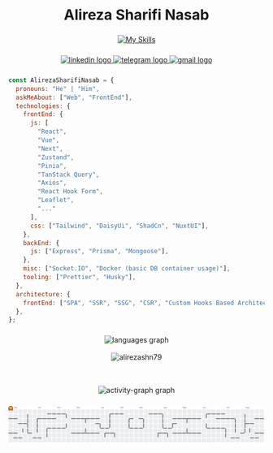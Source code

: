 <h1 align="center">Alireza Sharifi Nasab</h1>

###

<div align="center">

[![My Skills](https://skillicons.dev/icons?i=ts,react,vuejs,next,tailwind,express)](https://skillicons.dev)

</div>

###

<div align="center">
  <a href="https://linkedin.com/in/alireza-sharifinasab" target="_blank">
    <img src="https://img.shields.io/static/v1?message=LinkedIn&logo=linkedin&label=&color=0077B5&logoColor=white&labelColor=&style=for-the-badge" height="25" alt="linkedin logo"  />
  </a>
  <a href="https://t.me/alireza30879" target="_blank">
    <img src="https://img.shields.io/static/v1?message=Telegram&logo=telegram&label=&color=2CA5E0&logoColor=white&labelColor=&style=for-the-badge" height="25" alt="telegram logo"  />
  </a>
  <a href="https://mail.google.com/mail/?view=cm&to=alireza.shn2000@gmail.com" target="_blank">
    <img src="https://img.shields.io/static/v1?message=Gmail&logo=gmail&label=&color=D14836&logoColor=white&labelColor=&style=for-the-badge" height="25" alt="gmail logo"  />
  </a>
</div>

###

```javascript
const AlirezaSharifiNasab = {
  pronouns: "He" | "Him",
  askMeAbout: ["Web", "FrontEnd"],
  technologies: {
    frontEnd: {
      js: [
        "React",
        "Vue",
        "Next",
        "Zustand",
        "Pinia",
        "TanStack Query",
        "Axios",
        "React Hook Form",
        "Leaflet",
        "..."
      ],
      css: ["Tailwind", "DaisyUi", "ShadCn", "NuxtUI"],
    },
    backEnd: {
      js: ["Express", "Prisma", "Mongoose"],
    },
    misc: ["Socket.IO", "Docker (basic DB container usage)"],
    tooling: ["Prettier", "Husky"],
  },
  architecture: {
    frontEnd: ["SPA", "SSR", "SSG", "CSR", "Custom Hooks Based Architecture", "Composition Api"],
  },
};
```

###

<div align="center">
  <img src="https://github-readme-stats.vercel.app/api/top-langs?username=alirezashn79&locale=en&hide_title=false&layout=compact&card_width=320&langs_count=4&theme=dark&hide_border=true&order=2" height="150" alt="languages graph" /> <br/> <br/>
  
  <img  width=390 src="https://streak-stats.demolab.com/?user=alirezashn79&theme=react&border=61dafb&hide_border=true" alt="alirezashn79" />
     
   <br/> <br/>
  <img src="https://github-readme-activity-graph.vercel.app/graph?username=alirezashn79&radius=16&hide_border=true&theme=github-dark&area=true&order=5" height="300" alt="activity-graph graph"  />
</div>

###

<picture>
  <source media="(prefers-color-scheme: dark)" srcset="https://raw.githubusercontent.com/alirezashn79/alirezashn79/output/pacman-contribution-graph-dark.svg">
  <source media="(prefers-color-scheme: light)" srcset="https://raw.githubusercontent.com/alirezashn79/alirezashn79/output/pacman-contribution-graph.svg">
  <img alt="pacman contribution graph" src="https://raw.githubusercontent.com/alirezashn79/alirezashn79/output/pacman-contribution-graph.svg">
</picture>

###
